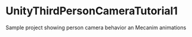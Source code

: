 UnityThirdPersonCameraTutorial1
===============================

Sample project showing person camera behavior an Mecanim animations

